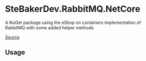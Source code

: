 # SteBakerDev.RabbitMQ.NetCore
A NuGet package using the eShop on containers implementation of RabbitMQ with some added helper methods

[Source](https://github.com/dotnet-architecture/eShopOnContainers/)


## Usage

